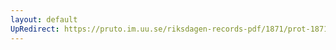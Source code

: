 ```yaml
---
layout: default
UpRedirect: https://pruto.im.uu.se/riksdagen-records-pdf/1871/prot-1871--ak--513/prot-1871--ak--513_010.pdf
---
```

